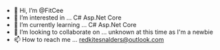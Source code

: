 - 👋 Hi, I’m @FitCee
- 👀 I’m interested in ... C# Asp.Net Core
- 🌱 I’m currently learning ... C# Asp.Net Core
- 💞️ I’m looking to collaborate on ... unknown at this time as I'm a newbie
- 📫 How to reach me ... redkitesnalders@outlook.com
<!---
FitCee/FitCee is a ✨ special ✨ repository because its `README.md` (this file) appears on your GitHub profile.
You can click the Preview link to take a look at your changes.
--->
